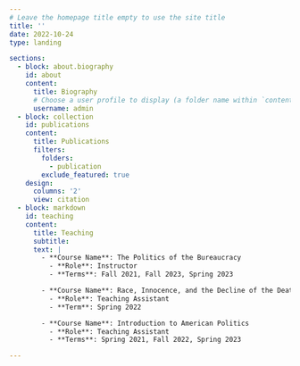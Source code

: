 ```yaml
---
# Leave the homepage title empty to use the site title
title: ''
date: 2022-10-24
type: landing

sections:
  - block: about.biography
    id: about
    content:
      title: Biography
      # Choose a user profile to display (a folder name within `content/authors/`)
      username: admin
  - block: collection
    id: publications
    content:
      title: Publications
      filters:
        folders:
          - publication
        exclude_featured: true
    design:
      columns: '2'
      view: citation
  - block: markdown
    id: teaching
    content:
      title: Teaching
      subtitle: 
      text: |
        - **Course Name**: The Politics of the Bureaucracy  
          - **Role**: Instructor  
          - **Terms**: Fall 2021, Fall 2023, Spring 2023

        - **Course Name**: Race, Innocence, and the Decline of the Death Penalty  
          - **Role**: Teaching Assistant  
          - **Term**: Spring 2022

        - **Course Name**: Introduction to American Politics  
          - **Role**: Teaching Assistant  
          - **Terms**: Spring 2021, Fall 2022, Spring 2023

---
```

